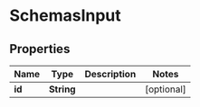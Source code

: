 # SchemasInput

## Properties
Name | Type | Description | Notes
------------ | ------------- | ------------- | -------------
**id** | **String** |  |  [optional]
